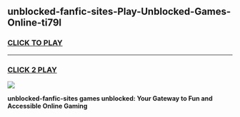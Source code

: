 
## unblocked-fanfic-sites-Play-Unblocked-Games-Online-ti79l
<h3>
<a href="https://premium76.site?title=unblocked-fanfic-sites&ref=25A">CLICK TO PLAY</a></h3>
<hr>

<h3>
<a href="https://premium76.site?title=unblocked-fanfic-sites&ref=25A">CLICK 2 PLAY</a>
  
</h3>

<a href="https://premium76.site?title=unblocked-fanfic-sites&ref=25A"><img src="https://clearcache.store/games.png"></a>


**unblocked-fanfic-sites games unblocked: Your Gateway to Fun and Accessible Online Gaming**
